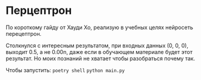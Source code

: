 # Перцептрон
По короткому гайду от Хауди Хо, реализую в учебных целях нейросеть перецептрон.

Столкнулся с интересным результатом, при входных данных (0, 0, 0), выходит 0.5, а не 0.00n, даже если в обучающем материале будет этот результат.
Но моих познаний не хватает чтобы разобраться почему так.

Чтобы запустить:
`poetry shell`
`python main.py`
